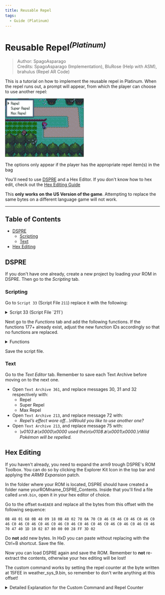 ```yaml
---
title: Reusable Repel
tags:
  - Guide (Platinum)
---
```


# Reusable Repel<sup>*(Platinum)*</sup>
> Author: SpagoAsparago <br />
> Credits: SpagoAsparago (Implementation), BluRose (Help with ASM), brahulus (Repel AR Code)

This is a tutorial on how to implement the reusable repel in Platinum.
When the repel runs out, a prompt will appear, from which the player can choose to use another repel:

![](resources/pt_reusable_repel.png)

The options only appear if the player has the appropriate repel item(s) in the bag

You'll need to use [DSPRE](https://github.com/AdAstra-LD/DS-Pokemon-Rom-Editor/releases) and a Hex Editor. If you don't know how to hex edit, check out the [Hex Editing Guide](../../../universal/guides/hex_editing/hex_editing.md)

This **only works on the US Version of the game**. Attempting to replace the same bytes on a different language game will not work.

---
## Table of Contents
* [DSPRE](#dspre)
  * [Scripting](#scripting)
  * [Text](#text)
* [Hex Editing](#hex-editing)

## DSPRE
If you don't have one already, create a new project by loading your ROM in DSPRE. Then go to the *Scripting* tab.

### Scripting

Go to `Script 33` (Script File `211`) replace it with the following:
<details>
<summary>Script 33 (Script File `211`)</summary>

```
Script 33:
	PlayFanfare 1500
	LockAll
  CheckItem 79 1 0x800C
	CompareVarValue 0x800C 1
	JumpIf EQUAL Function#177
	CheckItem 76 1 0x800C
	CompareVarValue 0x800C 1
	JumpIf EQUAL Function#177
	CheckItem 77 1 0x800C
	CompareVarValue 0x800C 1
	JumpIf EQUAL Function#177
	Message 79
	WaitAB
	CloseMessage
	ReleaseAll
End
```

</details>

Next go to the *Functions* tab and add the following functions. If the functions 177+ already exist, adjust the new function IDs accordingly so that no functions are replaced.

<details>
<summary>Functions</summary>

```
Function 177:
  Message 75
	YesNoBox 0x800C
	CompareVarValue 0x800C 0
	JumpIf EQUAL Function#178
	CloseMessage
	ReleaseAll
End

Function 178:
  CloseMessage
	MultiStandardText 1 1 0 1 0x800C
	CheckItem 79 1 0x8000
	CompareVarValue 0x8000 1
	CallIf EQUAL Function#179
	CheckItem 76 1 0x8000
	CompareVarValue 0x8000 1
	CallIf EQUAL Function#180
	CheckItem 77 1 0x8000
	CompareVarValue 0x8000 1
	CallIf EQUAL Function#181
	ShowMulti
	CompareVarValue 0x800C 0
	JumpIf EQUAL Function#182
	CompareVarValue 0x800C 1
	JumpIf EQUAL Function#183
	CompareVarValue 0x800C 2
	JumpIf EQUAL Function#184
	ReleaseAll
End

Function 179:
    AddMultiOption 30 0
Return

Function 180:
    AddMultiOption 31 1
Return

Function 181:
    AddMultiOption 32 2
Return

Function 182:
  AdrsValueSet 0x023DFF28 100
	DummyTakeTrap
  TakeItem 79 1 0x8000
	TextPlayerName 0
	TextItem 1 79
	Message 72
	WaitButton
	CloseMessage
Return

Function 183:
    AdrsValueSet 0x023DFF28 150
	DummyTakeTrap
    TakeItem 76 1 0x8000
	TextPlayerName 0
	TextItem 1 76
	Message 72
	WaitButton
	CloseMessage
Return

Function 184:
  AdrsValueSet 0x023DFF28 250
	DummyTakeTrap
  TakeItem 77 1 0x8000
	TextPlayerName 0
	TextItem 1 77
	Message 72
	WaitButton
	CloseMessage
Return
```

</details>

Save the script file.

### Text
Go to the *Text Editor* tab. Remember to save each Text Archive before moving on to the next one.

* Open `Text Archive 361`, and replace messages 30, 31 and 32 respectively with:
  - Repel
  - Super Repel
  - Max Repel
* Open `Text Archive 213`, and replace message 72 with:
  - *Repel’s effect wore off...\nWould you like to use another one?*
* Open `Text Archive 213`, and replace message 75 with:
  - *\v0103ぁ\x0000\x0000 used the\n\v0108ぁ\x0001\x0000.\rWild Pokémon will be repelled.*


## Hex Editing

If you haven't already, you need to expand the arm9 trough DSPRE's ROM Toolbox. You can do so by clicking the Explorer Kit Icon in the top bar and applying the *ARM9 Expansion* patch.

In the folder where your ROM is located, DSPRE should have created a folder name yourROMname_DSPRE_Contents. Inside that you'll find a file called `arm9.bin`, open it in your hex editor of choice.

Go to the offset `0x4EAE8` and replace all the bytes from this offset with the following sequence:
```
0B 48 01 68 0B 48 09 18 0B 48 02 78 0A 70 C0 46 C0 46 C0 46 C0 46 C0 46 C0 46 C0 46 C0 46 C0 46 C0 46 C0 46 C0 46 C0 46 C0 46 C0 46 C0 46 70 47 40 1D 10 02 87 80 00 00 28 FF 3D 02
```
Do **not** add new bytes. In HxD you can paste without replacing with the Ctrl+B shortcut. Save the file.

Now you can load DSPRE again and save the ROM. Remember to **not** re-extract the contents, otherwise your hex editing will be lost!

The custom command works by setting the repel counter at the byte written at 15FEE in weather_sys_9.bin, so remember to don't write anything at this offset!

<details>
 <summary>Detailed Explanation for the Custom Command and Repel Counter</summary>

The repel counter is a dynamic offset located at (Address at 0x02101D40) + (0x8087). This is only valid for the US version, hence my code won't work on other regions without writing a new custom command.

When the repel counter runs out, the game will automatically execute Script 33 in Script File 211.

After the scripting and hex edits performed, now Script 33 will:
1) Check if the player has any repel item in their bag
2) If they do, ask if they wants to use anothe repel
3) If they want to, create a popup window containing all the available repel items
4) Remove the repel item that has been chosen from the bag
5) Use the `AdrsValueSet` command to write a byte at the offset 0x023DFF28, containing the number of steps of the selected repel
6) Trough the `DummyTakeTrap`, the repel counter is increased by the previously set value

The `DummyTakeTrap` command is otherwise unused, so it's been replaced with a custom one in order to access the dynamic offset of the repel counter, and set the counter to the new value.
The custom command is necessary as there is no way to access the dynamic offset using only vanilla scripting commands.
This is the raw assembly code:

<details>
 <summary>ASM Code</summary>

```
ldr r0, =0x02101D40
ldr r1, [r0]
ldr r0, =0x8087
add r1, r0
ldr r0, =0x023DDFEE
ldrb r2, [r0]
strb r2, [r1]
nop
nop
nop
nop
nop
nop
nop
nop
nop
nop
nop
nop
nop
nop
nop
nop
bx lr
```

</details>
This part of the code:

```
ldr r0, =0x02101D40
ldr r1, [r0]
ldr r0, =0x8087
add r1, r0
```
Is used to calculate the dynamic offset by loading the address at 0x2101D40 and then adding 0x8087 to it, storing the repel counter offset in the R1 register.

The following part:
```
ldr r0, =0x023DDFEE
ldrb r2, [r0]
strb r2, [r1]
```
Is used to read the byte previously written at 0x023DDFEE by the `AdrsValueSet` command, and updating the repel counter with it.
The 0x023DDFEE offset is at a region in the RAM otherwise unused, but costantly loaded trough the syntehtic overlay.

The remaining `nop` commands are there to maintain the original command dimension and prevent the script command table from being read incorrectly.

</details>
